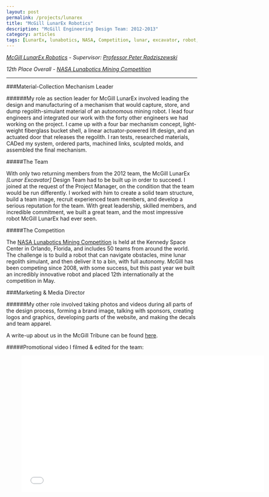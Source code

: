 ```yaml
---
layout: post
permalink: /projects/lunarex
title: "McGill LunarEx Robotics"
description: "McGill Engineering Design Team: 2012-2013"
category: articles
tags: [LunarEx, lunabotics, NASA, Competition, lunar, excavator, robot, Robotics, engineering, design, personal, Michael, Elliot, Elliot, MK, MEK, Mike, King, McGill, University]
---
```


*<a markdown="0" target="_blank" href="http://lunarex.mcgill.ca">McGill LunarEx Robotics</a> - Supervisor: <a markdown="0" target="_blank" href="http://people.mcgill.ca/peter.radziszewski/">Professor Peter Radziszewski</a>*

*12th Place Overall - <a markdown="0" target="_blank" href="http://www.nasa.gov/offices/education/centers/kennedy/technology/nasarmc.html#.UnxhapTwIoM">NASA Lunabotics Mining Competition</a>*

****

###Material-Collection Mechanism Leader

######My role as section leader for McGill LunarEx involved leading the design and manufacturing of a mechanism that would capture, store, and dump regolith-simulant material of an autonomous mining robot.  I lead four engineers and integrated our work with the forty other engineers we had working on the project.  I came up with a four bar mechanism concept, light-weight fiberglass bucket shell, a linear actuator-powered lift design, and an actuated door that releases the regolith.  I ran tests, researched materials, CADed my system, ordered parts, machined links, sculpted molds, and assembled the final mechanism. 

#####The Team

With only two returning members from the 2012 team, the McGill LunarEx *[Lunar Excavator]* Design Team had to be built up in order to succeed.  I joined at the request of the Project Manager, on the condition that the team would be run differently.  I worked with him to create a solid team structure, build a team image, recruit experienced team members, and develop a serious reputation for the team.  With great leadership, skilled members, and incredible commitment, we built a great team, and the most impressive robot McGill LunarEx had ever seen.

#####The Competition

The <a markdown="0" target="_blank" href="http://www.nasa.gov/offices/education/centers/kennedy/technology/nasarmc.html#.UnxhapTwIoM">NASA Lunabotics Mining Competition</a> is held at the Kennedy Space Center in Orlando, Florida, and includes 50 teams from around the world.  The challenge is to build a robot that can navigate obstacles, mine lunar regolith simulant, and then deliver it to a bin, with full autonomy.  McGill has been competing since 2008, with some success, but this past year we built an incredibly innovative robot and placed 12th internationally at the competition in May.

###Marketing & Media Director

######My other role involved taking photos and videos during all parts of the design process, forming a brand image, talking with sponsors, creating logos and graphics, developing parts of the website, and making the decals and team apparel.



A write-up about us in the McGill Tribune can be found <a markdown="0" target="_blank" href="http://mcgilltribune.com/mcgill-engineers-compete-to-design-lunabot/">here</a>.


#####Promotional video I filmed & edited for the team: 

<figure>
	<iframe width="640" height="360" src="//www.youtube.com/embed/8ZcxYljSewE?feature=player_detailpage" frameborder="0" allowfullscreen></iframe>
</figure>

